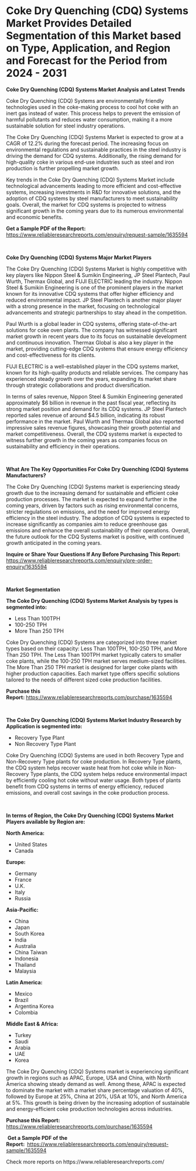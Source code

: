 <p><h1>Coke Dry Quenching (CDQ) Systems Market Provides Detailed Segmentation of this Market based on Type, Application, and Region and Forecast for the Period from 2024 - 2031</h1></p><p><strong>Coke Dry Quenching (CDQ) Systems Market Analysis and Latest Trends</strong></p>
<p><p>Coke Dry Quenching (CDQ) Systems are environmentally friendly technologies used in the coke-making process to cool hot coke with an inert gas instead of water. This process helps to prevent the emission of harmful pollutants and reduces water consumption, making it a more sustainable solution for steel industry operations.</p><p>The Coke Dry Quenching (CDQ) Systems Market is expected to grow at a CAGR of 12.2% during the forecast period. The increasing focus on environmental regulations and sustainable practices in the steel industry is driving the demand for CDQ systems. Additionally, the rising demand for high-quality coke in various end-use industries such as steel and iron production is further propelling market growth.</p><p>Key trends in the Coke Dry Quenching (CDQ) Systems Market include technological advancements leading to more efficient and cost-effective systems, increasing investments in R&D for innovative solutions, and the adoption of CDQ systems by steel manufacturers to meet sustainability goals. Overall, the market for CDQ systems is projected to witness significant growth in the coming years due to its numerous environmental and economic benefits.</p></p>
<p><strong>Get a Sample PDF of the Report:&nbsp;</strong> <a href="https://www.reliableresearchreports.com/enquiry/request-sample/1635594">https://www.reliableresearchreports.com/enquiry/request-sample/1635594</a></p>
<p>&nbsp;</p>
<p><strong>Coke Dry Quenching (CDQ) Systems Major Market Players</strong></p>
<p><p>The Coke Dry Quenching (CDQ) Systems Market is highly competitive with key players like Nippon Steel & Sumikin Engineering, JP Steel Plantech, Paul Wurth, Thermax Global, and FUJI ELECTRIC leading the industry. Nippon Steel & Sumikin Engineering is one of the prominent players in the market known for its innovative CDQ systems that offer higher efficiency and reduced environmental impact. JP Steel Plantech is another major player with a strong presence in the market, focusing on technological advancements and strategic partnerships to stay ahead in the competition.</p><p>Paul Wurth is a global leader in CDQ systems, offering state-of-the-art solutions for coke oven plants. The company has witnessed significant market growth in recent years due to its focus on sustainable development and continuous innovation. Thermax Global is also a key player in the market, providing cutting-edge CDQ systems that ensure energy efficiency and cost-effectiveness for its clients.</p><p>FUJI ELECTRIC is a well-established player in the CDQ systems market, known for its high-quality products and reliable services. The company has experienced steady growth over the years, expanding its market share through strategic collaborations and product diversification.</p><p>In terms of sales revenue, Nippon Steel & Sumikin Engineering generated approximately $6 billion in revenue in the past fiscal year, reflecting its strong market position and demand for its CDQ systems. JP Steel Plantech reported sales revenue of around $4.5 billion, indicating its robust performance in the market. Paul Wurth and Thermax Global also reported impressive sales revenue figures, showcasing their growth potential and market competitiveness. Overall, the CDQ systems market is expected to witness further growth in the coming years as companies focus on sustainability and efficiency in their operations.</p></p>
<p>&nbsp;</p>
<p><strong>What Are The Key Opportunities For Coke Dry Quenching (CDQ) Systems Manufacturers?</strong></p>
<p><p>The Coke Dry Quenching (CDQ) Systems market is experiencing steady growth due to the increasing demand for sustainable and efficient coke production processes. The market is expected to expand further in the coming years, driven by factors such as rising environmental concerns, stricter regulations on emissions, and the need for improved energy efficiency in the steel industry. The adoption of CDQ systems is expected to increase significantly as companies aim to reduce greenhouse gas emissions and enhance the overall sustainability of their operations. Overall, the future outlook for the CDQ Systems market is positive, with continued growth anticipated in the coming years.</p></p>
<p><strong>Inquire or Share Your Questions If Any Before Purchasing This Report:</strong> <a href="https://www.reliableresearchreports.com/enquiry/pre-order-enquiry/1635594">https://www.reliableresearchreports.com/enquiry/pre-order-enquiry/1635594</a></p>
<p>&nbsp;</p>
<p><strong>Market Segmentation</strong></p>
<p><strong>The Coke Dry Quenching (CDQ) Systems Market Analysis by types is segmented into:</strong></p>
<p><ul><li>Less Than 100TPH</li><li>100-250 TPH</li><li>More Than 250 TPH</li></ul></p>
<p><p>Coke Dry Quenching (CDQ) Systems are categorized into three market types based on their capacity: Less Than 100TPH, 100-250 TPH, and More Than 250 TPH. The Less Than 100TPH market typically caters to smaller coke plants, while the 100-250 TPH market serves medium-sized facilities. The More Than 250 TPH market is designed for larger coke plants with higher production capacities. Each market type offers specific solutions tailored to the needs of different sized coke production facilities.</p></p>
<p><strong>Purchase this Report:&nbsp;</strong><a href="https://www.reliableresearchreports.com/purchase/1635594">https://www.reliableresearchreports.com/purchase/1635594</a></p>
<p>&nbsp;</p>
<p><strong>The Coke Dry Quenching (CDQ) Systems Market Industry Research by Application is segmented into:</strong></p>
<p><ul><li>Recovery Type Plant</li><li>Non Recovery Type Plant</li></ul></p>
<p><p>Coke Dry Quenching (CDQ) Systems are used in both Recovery Type and Non-Recovery Type plants for coke production. In Recovery Type plants, the CDQ system helps recover waste heat from hot coke while in Non-Recovery Type plants, the CDQ system helps reduce environmental impact by efficiently cooling hot coke without water usage. Both types of plants benefit from CDQ systems in terms of energy efficiency, reduced emissions, and overall cost savings in the coke production process.</p></p>
<p>&nbsp;</p>
<p><strong>In terms of Region, the Coke Dry Quenching (CDQ) Systems Market Players available by Region are:</strong></p>
<p>
    <p> <strong> North America: </strong>
        <ul>
            <li>United States</li>
            <li>Canada</li>
        </ul>
        </p> 
    <p> <strong> Europe: </strong>
        <ul>
            <li>Germany</li>
            <li>France</li>
            <li>U.K.</li>
            <li>Italy</li>
            <li>Russia</li>
        </ul>
        </p> 
    <p> <strong> Asia-Pacific: </strong>
        <ul>
            <li>China</li>
            <li>Japan</li>
            <li>South Korea</li>
            <li>India</li>
            <li>Australia</li>
            <li>China Taiwan</li>
            <li>Indonesia</li>
            <li>Thailand</li>
            <li>Malaysia</li>
        </ul>
        </p> 
    <p> <strong> Latin America: </strong>
        <ul>
            <li>Mexico</li>
            <li>Brazil</li>
            <li>Argentina Korea</li>
            <li>Colombia</li>
        </ul>
        </p> 
    <p> <strong> Middle East & Africa: </strong>
        <ul>
            <li>Turkey</li>
            <li>Saudi</li>
            <li>Arabia</li>
            <li>UAE</li>
            <li>Korea</li>
        </ul>
    </p>
    </p>
<p><p>The Coke Dry Quenching (CDQ) Systems market is experiencing significant growth in regions such as APAC, Europe, USA and China, with North America showing steady demand as well. Among these, APAC is expected to dominate the market with a market share percentage valuation of 40%, followed by Europe at 25%, China at 20%, USA at 10%, and North America at 5%. This growth is being driven by the increasing adoption of sustainable and energy-efficient coke production technologies across industries.</p></p>
<p><strong>Purchase this Report: </strong><a href="https://www.reliableresearchreports.com/purchase/1635594">https://www.reliableresearchreports.com/purchase/1635594</a></p>
<p>&nbsp;<strong>Get a Sample PDF of the Report:&nbsp;&nbsp;</strong><a href="https://www.reliableresearchreports.com/enquiry/request-sample/1635594">https://www.reliableresearchreports.com/enquiry/request-sample/1635594</a></p>
<p><strong></strong></p>
<p>Check more reports on https://www.reliableresearchreports.com/</p>